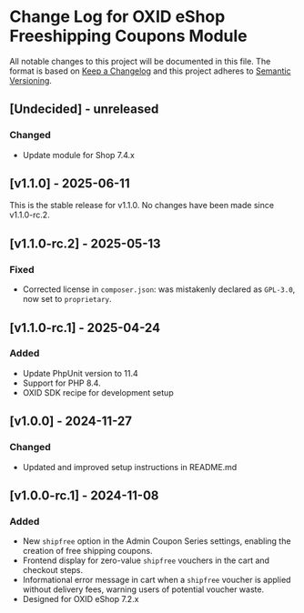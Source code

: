 # Change Log for OXID eShop Freeshipping Coupons Module

All notable changes to this project will be documented in this file.
The format is based on [Keep a Changelog](http://keepachangelog.com/)
and this project adheres to [Semantic Versioning](http://semver.org/).

## [Undecided] - unreleased

### Changed
- Update module for Shop 7.4.x

## [v1.1.0] - 2025-06-11
This is the stable release for v1.1.0. No changes have been made since v1.1.0-rc.2.

## [v1.1.0-rc.2] - 2025-05-13

### Fixed
- Corrected license in `composer.json`: was mistakenly declared as `GPL-3.0`, now set to `proprietary`.

## [v1.1.0-rc.1] - 2025-04-24

### Added
- Update PhpUnit version to 11.4
- Support for PHP 8.4.
- OXID SDK recipe for development setup

## [v1.0.0] - 2024-11-27

### Changed
- Updated and improved setup instructions in README.md

## [v1.0.0-rc.1] - 2024-11-08

### Added
- New ``shipfree`` option in the Admin Coupon Series settings, enabling the creation of free shipping coupons.
- Frontend display for zero-value ``shipfree`` vouchers in the cart and checkout steps.
- Informational error message in cart when a ``shipfree`` voucher is applied without delivery fees, warning users of potential voucher waste.
- Designed for OXID eShop 7.2.x

[1.1.0]: https://github.com/OXID-eSales/freeshipping-coupons-module/compare/v1.1.0-rc.2...v1.1.0
[1.1.0-rc.2]: https://github.com/OXID-eSales/freeshipping-coupons-module/compare/v1.1.0-rc.1...v1.1.0-rc.2
[1.1.0-rc.1]: https://github.com/OXID-eSales/freeshipping-coupons-module/compare/v1.0.0...v1.1.0-rc.1
[1.0.0]: https://github.com/OXID-eSales/freeshipping-coupons-module/compare/v1.0.0-rc.1...v1.0.0
[1.0.0-rc.1]: https://github.com/OXID-eSales/freeshipping-coupons-module/releases/tag/v1.0.0-rc.1
